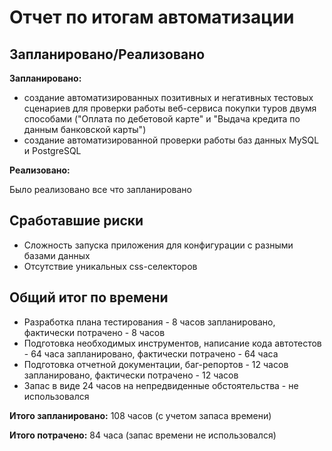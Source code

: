 # Отчет по итогам автоматизации
## Запланировано/Реализовано
**Запланировано:**
- создание автоматизированных позитивных и негативных тестовых сценариев для проверки работы веб-сервиса покупки туров двумя способами
("Оплата по дебетовой карте" и "Выдача кредита по данным банковской карты")
- создание автоматизированной проверки работы баз данных MySQL и PostgreSQL
  
**Реализовано:**

  Было реализовано все что запланировано
  ## Сработавшие риски
  - Cложность запуска приложения для конфигурации с разными базами данных
  - Отсутствие уникальных css-селекторов
## Общий итог по времени
- Разработка плана тестирования - 8 часов запланировано, фактически потрачено - 8 часов
- Подготовка необходимых инструментов, написание кода автотестов - 64 часа запланировано, фактически потрачено - 64 часа
- Подготовка отчетной документации, баг-репортов - 12 часов запланировано, фактически потрачено - 12 часов
- Запас в виде 24 часов на непредвиденные обстоятельства - не использовался
  
**Итого запланировано:** 108 часов (с учетом запаса времени)

**Итого потрачено:** 84 часа (запас времени не использовался)
